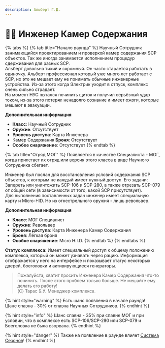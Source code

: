 ```yaml
---
description: Альберт Г.Д.
---
```


# 🧑🔧 Инженер Камер Содержания

{% tabs %}
{% tab title="Начало раунда" %}
Научный Сотрудник занимающийся проектированием и проверкой камер содержания SCP объектов. Так же иногда занимается исполнением процедур сдерживания для разных SCP.\
Альберт довольно тихий и скромный. Он часто старается работать в одиночку. Альберт профессионал который уже много лет работает с SCP, но это не мешает ему не понимать обычные инженерные устройства. Из-за этого когда Электрик уходит в отпуск, комплекс очень сильно страдает.\
На момент НУС пытался починить щиток и получил серьёзный удар током, из-за этого потерял ненадолго сознание и имеет ожоги, которые мешают в эвакуации.

**Дополнительная информация**

* **Класс**: Научный Сотрудник
* **Оружие**: Отсутствует
* **Уровень доступа**: Карта Инженера
* Камер Содержания **Броня**: Отсутствует
* **Особое снаряжение**: Отсутствует
{% endtab %}

{% tab title="Отряд МОГ" %}
Появляется в качестве Специалиста - МОГ, когда прилетает их отряд или версия этого класса в виде Научного Сотрудника сбегает.

Инженер был послан для восстановления условий содержания SCP объектов, к которым не каждый имеет нужный доступ. Его задачи: Запереть или уничтожить SCP-106 и SCP-280, а также отрезать SCP-079 от общей сети (в зависимости от того, какой SCP присутствует).\
Для выполнения поставленных задач инженер имеет специальную карту и Micro-HID. Но из огнестрельного оружия - лишь револьвер.

**Дополнительная информация**

* **Класс**: МОГ Специалист
* **Оружие**: Револьвер
* **Уровень доступа**: Карта Инженера Камер Содержания
* **Броня**: Лёгкая броня
* **Особое снаряжение**: Micro H.I.D.
{% endtab %}
{% endtabs %}

**Статус комплекса**: Имеет специальный доступ к общему положению комплекса, который он может узнавать через рацию. Информация отображается у него на интерфейсе и показывает статус некоторых дверей, боеголовки и активирующиеся генераторы.

> Пожалуйста, хватит просить Инженера Камер Содержания что-то починить. После этого проблем только больше. Не мешайте ему делать его работу!\
> (C) Тарас Б.У. Менеджер комплекса.

{% hint style="warning" %}
Есть шанс появления в начале раунда!\
Шанс спавна - 30% от спавна Научных Сотрудников.
{% endhint %}

{% hint style="info" %}
Шанс спавна - 35% при спавне МОГ и при условии, что в комплексе есть SCP-106/SCP-280 или SCP-079 и Боеголовка не была взорвана.
{% endhint %}

{% hint style="danger" %}
Также на появление в раунде влияет [Система Сезонов](../../server-systems/seasons-system.md)!
{% endhint %}
